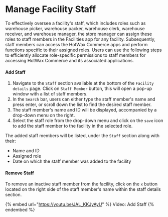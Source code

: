 # Manage Facility Staff

To effectively oversee a facility's staff, which includes roles such as warehouse picker, warehouse packer, warehouse clerk, warehouse receiver, and warehouse manager, the store manager can assign these roles to staff members in the Facilities app for any facility. Subsequently, staff members can access the HotWax Commerce apps and perform functions specific to their assigned roles. Users can use the following steps to efficiently allocate role-specific permissions to staff members for accessing HotWax Commerce and its associated applications.    

#### Add Staff

1. Navigate to the `Staff` section available at the bottom of the `Facility details` page. Click on `Staff Member` button, this will open a pop-up window with a list of staff members.
2. In the `Search` bar, users can either type the staff member's name and press enter, or scroll down the list to find the desired staff member.
3. The staff member's name and ID will be displayed, accompanied by a drop-down menu on the right.
4. Select the staff role from the drop-down menu and click on the `save` icon to add the staff member to the facility in the selected role.

The added staff members will be listed, under the `Staff` section along with their:

  * Name and ID
  * Assigned role
  * Date on which the staff member was added to the facility    

#### Remove Staff

To remove an inactive staff member from the facility, click on the `x` button located on the right side of the staff member's name within the staff details section.

{% embed url="https://youtu.be/JAL_KKJyAyU" %}
Video: Add Staff
{% endembed %}


